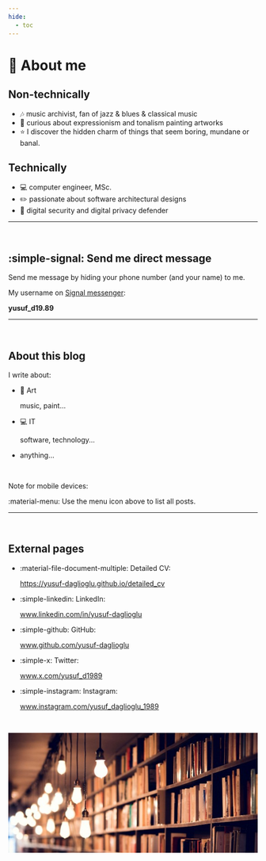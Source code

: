 ```yaml
---
hide:
  - toc
---
```


# 👤 About me

## Non-technically

- 🎶 music archivist, fan of jazz & blues & classical music
- 🎨 curious about expressionism and tonalism painting artworks
- ⭐ I discover the hidden charm of things that seem boring, mundane or banal.

## Technically

- 💻 computer engineer, MSc.
- ✏️ passionate about software architectural designs
- 🔑 digital security and digital privacy defender 

---

<br>

## :simple-signal: Send me direct message

Send me message by hiding your phone number (and your name) to me.

My username on <a target='_blank' rel='noopener noreferrer' href='https://signal.org/download/'>Signal messenger</a>:

__yusuf_d19.89__

---

<br>

## About this blog

I write about:

- 🎨 Art

    music, paint...

- 💻 IT

    software, technology...

- anything...

<br>

Note for mobile devices:

:material-menu: Use the menu icon above to list all posts.

---

<br>

## External pages

- :material-file-document-multiple: Detailed CV:

    <a target='_blank' rel='noopener noreferrer' href='https://yusuf-daglioglu.github.io/detailed_cv'>https://yusuf-daglioglu.github.io/detailed_cv</a>

- :simple-linkedin: LinkedIn:

    <a target='_blank' rel='noopener noreferrer' href='https://www.linkedin.com/in/yusuf-daglioglu'>www.linkedin.com/in/yusuf-daglioglu</a>

- :simple-github: GitHub:

    <a target='_blank' rel='noopener noreferrer' href='https://www.github.com/yusuf-daglioglu'>www.github.com/yusuf-daglioglu</a>

- :simple-x: Twitter:

    <a target='_blank' rel='noopener noreferrer' href='https://www.x.com/yusuf_d1989'>www.x.com/yusuf_d1989</a>

- :simple-instagram: Instagram:

    <a target='_blank' rel='noopener noreferrer' href='https://www.instagram.com/yusuf_daglioglu_1989'>www.instagram.com/yusuf_daglioglu_1989</a>

<br>

![books](./about_me_1.jpg)
